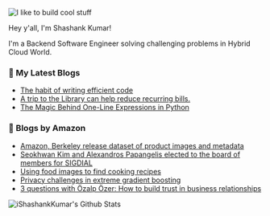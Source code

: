 ![I like to build cool stuff](https://res.cloudinary.com/dt8g3rhcy/image/upload/v1595929574/i_like_to_build_cool_shit._1_nzbwjh.png)

Hey y'all, I'm Shashank Kumar! 

I'm a Backend Software Engineer solving challenging problems in Hybrid Cloud World.

### 📕 My Latest Blogs
<!-- BLOG-POST-LIST:START -->
- [The habit of writing efficient code](https://medium.com/@ishashankkumar/the-habit-of-writing-efficient-code-153b05f04269?source=rss-d24dda280d5f------2)
- [A trip to the Library can help reduce recurring bills.](https://medium.com/swlh/a-trip-to-the-library-can-help-reduce-recurring-bills-23bca495cdf5?source=rss-d24dda280d5f------2)
- [The Magic Behind One-Line Expressions in Python](https://medium.com/swlh/the-magic-behind-one-line-expressions-in-python-816c10180c5c?source=rss-d24dda280d5f------2)
<!-- BLOG-POST-LIST:END -->

### 📕 Blogs by Amazon
<!-- AMAZON-BLOG-POST-LIST:START -->
- [Amazon, Berkeley release dataset of product images and metadata](https://www.amazon.science/blog/amazon-berkeley-release-dataset-of-product-images-and-metadata)
- [Seokhwan Kim and Alexandros Papangelis elected to the board of members for SIGDIAL](https://www.amazon.science/latest-news/seokhwan-kim-and-alexandros-papangelis-elected-to-the-board-of-members-for-sigdial)
- [Using food images to find cooking recipes](https://www.amazon.science/blog/using-food-images-to-find-cooking-recipes)
- [Privacy challenges in extreme gradient boosting](https://www.amazon.science/latest-news/privacy-challenges-in-extreme-gradient-boosting)
- [3 questions with Özalp Özer: How to build trust in business relationships](https://www.amazon.science/latest-news/3-questions-with-ozalp-ozer-how-to-build-trust-in-business-relationships)
<!-- AMAZON-BLOG-POST-LIST:END -->



<img align="center" alt="iShashankKumar's Github Stats" src="https://github-readme-stats.vercel.app/api?username=ishashankkumar&show_icons=true&hide_border=true" />
